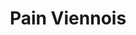 ---
layout: recette
categories: [recettes]
hidden: true
lang: fr
title: Pain Viennois
type: boulangerie
withYeast: true
pour: pour 10 petits pains
ingredients: 
  - nom: lait
    qte: 180
    unite: mL
  - nom: oeuf
    qte: 1
  - nom: levure sèche
    qte: 3
    unite: gr
  - nom: farine T55
    qte: 450
    unite: gr
  - nom: sucre blanc
    qte: 10
    unite: gr
  - nom: sel
    qte: 6
    unite: gr
  - nom: beurre
    qte: 75
    unite: gr
preconditions:
  - Couper le beurre en dés
  - Battre l'oeuf
etapes:
  - label: Pétrissage et Pointage
    details:
      - Dans le récipient de la machine à pain, verser le mélange lait-levure
      - Ajouter l'oeuf
      - Ajouter la farine
      - Ajouter le sucre
      - Ajouter le sel
      - Ajouter le beurre
      - Lancer le programme "pétrissage seulement" (sans cuisson, 1h30 avec pointage)
  - label: Division, Boulage et Détente
    details:
      - Diviser en pâtons de poids égal
      - Bouler
      - Détente de 5 minutes
  - label: Façonnage
    details:
      - Façonner en petits pains
      - Laisser reposer 45 minutes
      - Grigner
cuissonMinutes: 15
cuisson: 
  - Cuire 15 à 18 minutes à 200°C
  - Badigeonner avec du beurre fondu
  - Laisser refroidir sur une grille 10 minutes
---